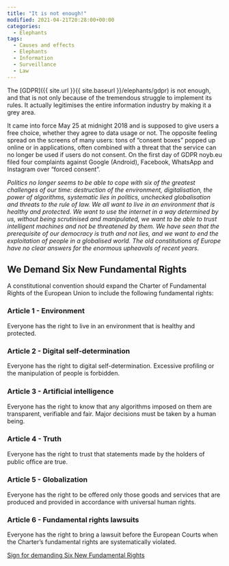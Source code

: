 ```yaml
---
title: "It is not enough!"
modified: 2021-04-21T20:28:00+00:00
categories:
  - Elephants
tags:
  - Causes and effects
  - Elephants
  - Information
  - Surveillance
  - Law
---
```


The [GDPR]({{ site.url }}{{ site.baseurl }}/elephants/gdpr) is not enough, and that is not only because of the tremendous struggle to implement its rules. It actually legitimises the entire information industry by making it a grey area. 

It came into force May 25 at midnight 2018 and is supposed to give users a free choice, whether they agree to data usage or not. The opposite feeling spread on the screens of many users: tons of “consent boxes” popped up online or in applications, often combined with a threat that the service can no longer be used if users do not consent. On the first day of GDPR noyb.eu filed four complaints against Google (Android), Facebook, WhatsApp and Instagram over “forced consent”. 

_Politics no longer seems to be able to cope with six of the greatest challenges of our time: destruction of the environment, digitalisation, the power of algorithms, systematic lies in politics, unchecked globalisation and threats to the rule of law. We all want to live in an environment that is healthy and protected. We want to use the internet in a way determined by us, without being scrutinised and manipulated, we want to be able to trust intelligent machines and not be threatened by them. We have seen that the prerequisite of our democracy is truth and not lies, and we want to end the exploitation of people in a globalised world. The old constitutions of Europe have no clear answers for the enormous upheavals of recent years._

## We Demand Six New Fundamental Rights

A constitutional convention should expand the Charter of Fundamental Rights of the European Union to include the following fundamental rights:

### Article 1 - Environment

Everyone has the right to live in an environment that is healthy and protected.

### Article 2 - Digital self-determination

Everyone has the right to digital self-determination. Excessive profiling or the manipulation of people is forbidden.

### Article 3 - Artiﬁcial intelligence

Everyone has the right to know that any algorithms imposed on them are transparent, verifiable and fair. Major decisions must be taken by a human being.

### Article 4 - Truth

Everyone has the right to trust that statements made by the holders of public ofﬁce are true.

### Article 5 - Globalization

Everyone has the right to be offered only those goods and services that are produced and provided in accordance with universal human rights.

### Article 6 - Fundamental rights lawsuits

Everyone has the right to bring a lawsuit before the European Courts when the Charter’s fundamental rights are systematically violated.

[Sign for demanding Six New Fundamental Rights](https://you.wemove.eu/campaigns/for-new-fundamental-rights-in-europe)
